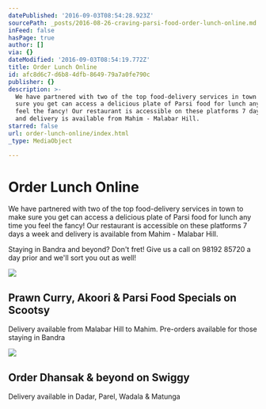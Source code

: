```yaml
---
datePublished: '2016-09-03T08:54:28.923Z'
sourcePath: _posts/2016-08-26-craving-parsi-food-order-lunch-online.md
inFeed: false
hasPage: true
author: []
via: {}
dateModified: '2016-09-03T08:54:19.772Z'
title: Order Lunch Online
id: afc8d6c7-d6b8-4dfb-8649-79a7a0fe790c
publisher: {}
description: >-
  We have partnered with two of the top food-delivery services in town to make
  sure you get can access a delicious plate of Parsi food for lunch any time you
  feel the fancy! Our restaurant is accessible on these platforms 7 days a week
  and delivery is available from Mahim - Malabar Hill.
starred: false
url: order-lunch-online/index.html
_type: MediaObject

---
```

# Order Lunch Online

We have partnered with two of the top food-delivery services in town to make sure you get can access a delicious plate of Parsi food for lunch any time you feel the fancy! Our restaurant is accessible on these platforms 7 days a week and delivery is available from Mahim - Malabar Hill.

Staying in Bandra and beyond? Don't fret! Give us a call on 98192 85720 a day prior and we'll sort you out as well!

<article style=""><img src="https://imgflo.herokuapp.com/graph/vahj1ThiexotieMo/5b21249ee553061a47d8198590af0e83/noop.jpg?input=https%3A%2F%2Fd3mpcszbe3n5i4.cloudfront.net%2Fmedia%2Fvendormaster%2F2016%2FFeb%2Fbawinew_1456292359.jpg" /><h1>Prawn Curry, Akoori &amp; Parsi Food Specials on Scootsy</h1><p>Delivery available from Malabar Hill to Mahim. Pre-orders available for those staying in Bandra</p></article>

<article style=""><img src="https://s3-us-west-2.amazonaws.com/the-grid-img/p/8211cd8fe446edbf7efecfa3a004d0afbcd247c2" /><h1>Order Dhansak &amp; beyond on Swiggy</h1><p>Delivery available in Dadar, Parel, Wadala &amp; Matunga</p></article>